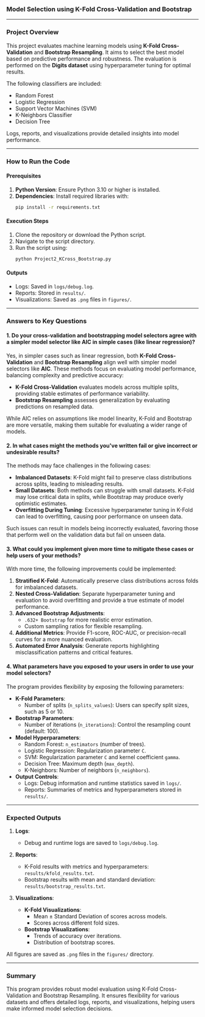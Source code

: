 ### **Model Selection using K-Fold Cross-Validation and Bootstrap**

---

### **Project Overview**

This project evaluates machine learning models using **K-Fold Cross-Validation** and **Bootstrap Resampling**. It aims to select the best model based on predictive performance and robustness. The evaluation is performed on the **Digits dataset** using hyperparameter tuning for optimal results.

The following classifiers are included:
- Random Forest
- Logistic Regression
- Support Vector Machines (SVM)
- K-Neighbors Classifier
- Decision Tree

Logs, reports, and visualizations provide detailed insights into model performance.

---

### **How to Run the Code**

#### **Prerequisites**
1. **Python Version**: Ensure Python 3.10 or higher is installed.
2. **Dependencies**: Install required libraries with:
   ```bash
   pip install -r requirements.txt
   ```

#### **Execution Steps**
1. Clone the repository or download the Python script.
2. Navigate to the script directory.
3. Run the script using:
   ```bash
   python Project2_KCross_Bootstrap.py
   ```

#### **Outputs**
- Logs: Saved in `logs/debug.log`.
- Reports: Stored in `results/`.
- Visualizations: Saved as `.png` files in `figures/`.

---

### **Answers to Key Questions**

#### **1. Do your cross-validation and bootstrapping model selectors agree with a simpler model selector like AIC in simple cases (like linear regression)?**

Yes, in simpler cases such as linear regression, both **K-Fold Cross-Validation** and **Bootstrap Resampling** align well with simpler model selectors like **AIC**. These methods focus on evaluating model performance, balancing complexity and predictive accuracy:
- **K-Fold Cross-Validation** evaluates models across multiple splits, providing stable estimates of performance variability.
- **Bootstrap Resampling** assesses generalization by evaluating predictions on resampled data.

While AIC relies on assumptions like model linearity, K-Fold and Bootstrap are more versatile, making them suitable for evaluating a wider range of models.

#### **2. In what cases might the methods you've written fail or give incorrect or undesirable results?**

The methods may face challenges in the following cases:
- **Imbalanced Datasets**: K-Fold might fail to preserve class distributions across splits, leading to misleading results.
- **Small Datasets**: Both methods can struggle with small datasets. K-Fold may lose critical data in splits, while Bootstrap may produce overly optimistic estimates.
- **Overfitting During Tuning**: Excessive hyperparameter tuning in K-Fold can lead to overfitting, causing poor performance on unseen data.

Such issues can result in models being incorrectly evaluated, favoring those that perform well on the validation data but fail on unseen data.

#### **3. What could you implement given more time to mitigate these cases or help users of your methods?**

With more time, the following improvements could be implemented:
1. **Stratified K-Fold**: Automatically preserve class distributions across folds for imbalanced datasets.
2. **Nested Cross-Validation**: Separate hyperparameter tuning and evaluation to avoid overfitting and provide a true estimate of model performance.
3. **Advanced Bootstrap Adjustments**:
   - `.632+ Bootstrap` for more realistic error estimation.
   - Custom sampling ratios for flexible resampling.
4. **Additional Metrics**: Provide F1-score, ROC-AUC, or precision-recall curves for a more nuanced evaluation.
5. **Automated Error Analysis**: Generate reports highlighting misclassification patterns and critical features.

#### **4. What parameters have you exposed to your users in order to use your model selectors?**

The program provides flexibility by exposing the following parameters:
- **K-Fold Parameters**:
  - Number of splits (`n_splits_values`): Users can specify split sizes, such as 5 or 10.
- **Bootstrap Parameters**:
  - Number of iterations (`n_iterations`): Control the resampling count (default: 100).
- **Model Hyperparameters**:
  - Random Forest: `n_estimators` (number of trees).
  - Logistic Regression: Regularization parameter `C`.
  - SVM: Regularization parameter `C` and kernel coefficient `gamma`.
  - Decision Tree: Maximum depth (`max_depth`).
  - K-Neighbors: Number of neighbors (`n_neighbors`).
- **Output Controls**:
  - Logs: Debug information and runtime statistics saved in `logs/`.
  - Reports: Summaries of metrics and hyperparameters stored in `results/`.

---

### **Expected Outputs**

1. **Logs**:
   - Debug and runtime logs are saved to `logs/debug.log`.

2. **Reports**:
   - K-Fold results with metrics and hyperparameters: `results/kfold_results.txt`.
   - Bootstrap results with mean and standard deviation: `results/bootstrap_results.txt`.

3. **Visualizations**:
   - **K-Fold Visualizations**:
     - Mean ± Standard Deviation of scores across models.
     - Scores across different fold sizes.
   - **Bootstrap Visualizations**:
     - Trends of accuracy over iterations.
     - Distribution of bootstrap scores.

All figures are saved as `.png` files in the `figures/` directory.

---

### **Summary**

This program provides robust model evaluation using K-Fold Cross-Validation and Bootstrap Resampling. It ensures flexibility for various datasets and offers detailed logs, reports, and visualizations, helping users make informed model selection decisions.
